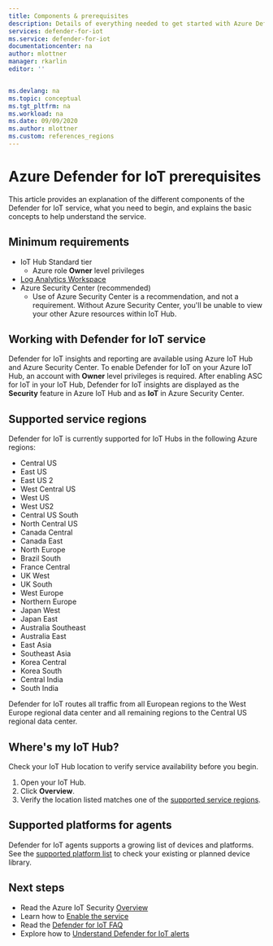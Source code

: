 ```yaml
---
title: Components & prerequisites
description: Details of everything needed to get started with Azure Defender for IoT service prerequisites.
services: defender-for-iot
ms.service: defender-for-iot
documentationcenter: na
author: mlottner
manager: rkarlin
editor: ''


ms.devlang: na
ms.topic: conceptual
ms.tgt_pltfrm: na
ms.workload: na
ms.date: 09/09/2020
ms.author: mlottner
ms.custom: references_regions
---
```


# Azure Defender for IoT prerequisites

This article provides an explanation of the different components of the Defender for IoT service, what you need to begin, and explains the basic concepts to help understand the service.

## Minimum requirements

- IoT Hub Standard tier
  - Azure role **Owner** level privileges
- [Log Analytics Workspace](https://docs.microsoft.com/azure/azure-monitor/learn/quick-create-workspace)
- Azure Security Center (recommended)
  - Use of Azure Security Center is a recommendation, and not a requirement. Without Azure Security Center, you'll be unable to view your other Azure resources within IoT Hub.

## Working with Defender for IoT service

Defender for IoT insights and reporting are available using Azure IoT Hub and Azure Security Center. To enable Defender for IoT on your Azure IoT Hub, an account with **Owner** level privileges is required. After enabling ASC for IoT in your IoT Hub, Defender for IoT insights are displayed as the **Security** feature in Azure IoT Hub and as  **IoT** in Azure Security Center.

## Supported service regions

Defender for IoT is currently supported for IoT Hubs in the following Azure regions:

- Central US
- East US
- East US 2
- West Central US
- West US
- West US2
- Central US South
- North Central US
- Canada Central
- Canada East
- North Europe
- Brazil South
- France Central
- UK West
- UK South
- West Europe
- Northern Europe
- Japan West
- Japan East
- Australia Southeast
- Australia East
- East Asia
- Southeast Asia
- Korea Central
- Korea South
- Central India
- South India

Defender for IoT routes all traffic from all European regions to the West Europe regional data center and all remaining regions to the Central US regional data center.

## Where's my IoT Hub?

Check your IoT Hub location to verify service availability before you begin.

1. Open your IoT Hub.
1. Click **Overview**.
1. Verify the location listed matches one of the [supported service regions](#supported-service-regions).

## Supported platforms for agents

Defender for IoT agents supports a growing list of devices and platforms. See the [supported platform list](how-to-deploy-agent.md) to check your existing or planned device library.

## Next steps

- Read the Azure IoT Security [Overview](overview.md)
- Learn how to [Enable the service](quickstart-onboard-iot-hub.md)
- Read the [Defender for IoT FAQ](resources-frequently-asked-questions.md)
- Explore how to [Understand Defender for IoT alerts](concept-security-alerts.md)
